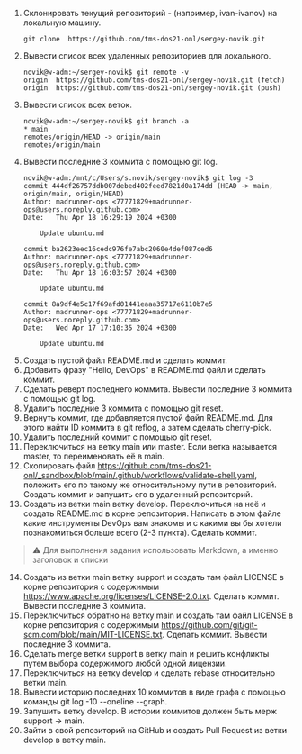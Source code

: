 1. Склонировать текущий репозиторий <FIRSTNAME>-<LASTNAME> (например, ivan-ivanov) на локальную машину.
    ```
    git clone  https://github.com/tms-dos21-onl/sergey-novik.git  
    ```
2. Вывести список всех удаленных репозиториев для локального.
    ```console
    novik@w-adm:~/sergey-novik$ git remote -v
    origin  https://github.com/tms-dos21-onl/sergey-novik.git (fetch)
    origin  https://github.com/tms-dos21-onl/sergey-novik.git (push)
    ```
3. Вывести список всех веток.
    ```console
    novik@w-adm:~/sergey-novik$ git branch -a
    * main
    remotes/origin/HEAD -> origin/main
    remotes/origin/main
    ```
4. Вывести последние 3 коммитa с помощью git log.
    ```console
    novik@w-adm:/mnt/c/Users/s.novik/sergey-novik$ git log -3
    commit 444df26757ddb007debed402feed7821d0a174dd (HEAD -> main, origin/main, origin/HEAD)
    Author: madrunner-ops <77771829+madrunner-ops@users.noreply.github.com>
    Date:   Thu Apr 18 16:29:19 2024 +0300
    
        Update ubuntu.md
    
    commit ba2623eec16cedc976fe7abc2060e4def087ced6
    Author: madrunner-ops <77771829+madrunner-ops@users.noreply.github.com>
    Date:   Thu Apr 18 16:03:57 2024 +0300
    
        Update ubuntu.md
    
    commit 8a9df4e5c17f69afd01441eaaa35717e6110b7e5
    Author: madrunner-ops <77771829+madrunner-ops@users.noreply.github.com>
    Date:   Wed Apr 17 17:10:35 2024 +0300
    
        Update ubuntu.md
    ```
5. Создать пустой файл README.md и сделать коммит.
6. Добавить фразу "Hello, DevOps" в README.md файл и сделать коммит.
7. Сделать реверт последнего коммита. Вывести последние 3 коммитa с помощью git log.
8. Удалить последние 3 коммита с помощью git reset.
9. Вернуть коммит, где добавляется пустой файл README.md. Для этого найти ID коммита в git reflog, а затем сделать cherry-pick.
10. Удалить последний коммит с помощью git reset.
11. Переключиться на ветку main или master. Если ветка называется master, то переименовать её в main.
12. Скопировать файл https://github.com/tms-dos21-onl/_sandbox/blob/main/.github/workflows/validate-shell.yaml, положить его по такому же относительному пути в репозиторий. Создать коммит и запушить его в удаленный репозиторий.
13. Создать из ветки main ветку develop. Переключиться на неё и создать README.md в корне репозитория. Написать в этом файле какие инструменты DevOps вам знакомы и с какими вы бы хотели познакомиться больше всего (2-3 пункта). Сделать коммит.

> ⚠️ Для выполнения задания использовать Markdown, а именно заголовок и списки

14. Создать из ветки main ветку support и создать там файл LICENSE в корне репозитория с содержимым https://www.apache.org/licenses/LICENSE-2.0.txt. Сделать коммит. Вывести последние 3 коммитa.
15. Переключиться обратно на ветку main и создать там файл LICENSE в корне репозитория с содержимым https://github.com/git/git-scm.com/blob/main/MIT-LICENSE.txt. Сделать коммит. Вывести последние 3 коммитa.
16. Сделать merge ветки support в ветку main и решить конфликты путем выбора содержимого любой одной лицензии.
17. Переключиться на ветку develop и сделать rebase относительно ветки main.
18. Вывести историю последних 10 коммитов в виде графа с помощью команды git log -10 --oneline --graph.
19. Запушить ветку develop. В истории коммитов должен быть мерж support -> main.
20. Зайти в свой репозиторий на GitHub и создать Pull Request из ветки develop в ветку main.
